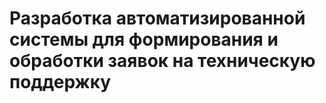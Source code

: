 # Разработка автоматизированной системы для формирования и обработки заявок на техническую поддержку
